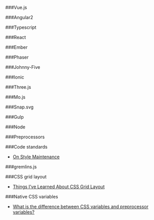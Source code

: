 ###Vue.js

###Angular2

###Typescript

###React

###Ember

###Phaser

###Johnny-Five

###Ionic

###Three.js

###Mo.js

###Snap.svg

###Gulp

###Node

###Preprocessors

###Code standards
- [On Style Maintenance](https://css-tricks.com/on-style-maintenance/)

###gremlins.js

###CSS grid layout 
- [Things I’ve Learned About CSS Grid Layout](https://css-tricks.com/things-ive-learned-css-grid-layout/)

###Native CSS variables
- [What is the difference between CSS variables and preprocessor variables?](https://css-tricks.com/difference-between-types-of-css-variables/)
